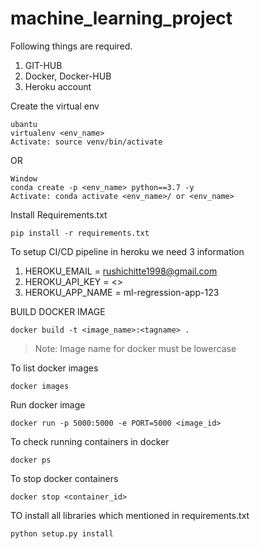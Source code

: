# machine_learning_project

Following things are required.
1. GIT-HUB
2. Docker, Docker-HUB
3. Heroku account

Create the virtual env
```
ubantu
virtualenv <env_name>
Activate: source venv/bin/activate
```
OR
```
Window
conda create -p <env_name> python==3.7 -y
Activate: conda activate <env_name>/ or <env_name>
```

Install Requirements.txt
```
pip install -r requirements.txt
```


To setup CI/CD pipeline in heroku we need 3 information

1. HEROKU_EMAIL = rushichitte1998@gmail.com
2. HEROKU_API_KEY = <>
3. HEROKU_APP_NAME = ml-regression-app-123


BUILD DOCKER IMAGE
```
docker build -t <image_name>:<tagname> .
```

> Note: Image name for docker must be lowercase

To list docker images
```
docker images
```

Run docker image
```
docker run -p 5000:5000 -e PORT=5000 <image_id>
```

To check running containers in docker
```
docker ps
```

To stop docker containers
```
docker stop <container_id>
```


TO install all libraries which mentioned in requirements.txt
```
python setup.py install
```